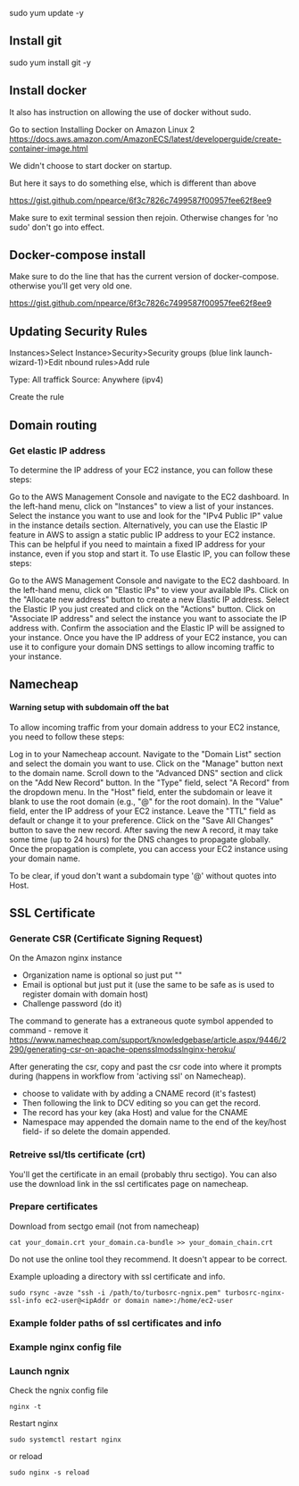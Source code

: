 sudo yum update -y

## Install git

sudo yum install git -y

## Install docker


It also has instruction on allowing the use of docker without sudo.

Go to section Installing Docker on Amazon Linux 2
https://docs.aws.amazon.com/AmazonECS/latest/developerguide/create-container-image.html

We didn't choose to start docker on startup.

But here it says to do something else, which is different than above

https://gist.github.com/npearce/6f3c7826c7499587f00957fee62f8ee9

Make sure to exit terminal session then rejoin. Otherwise changes for 'no sudo' don't go into effect.

## Docker-compose install

Make sure to do the line that has the current version of docker-compose. otherwise you'll get very old one.

https://gist.github.com/npearce/6f3c7826c7499587f00957fee62f8ee9


## Updating Security Rules

Instances>Select Instance>Security>Security groups (blue link launch-wizard-1)>Edit nbound rules>Add rule

Type: All traffick
Source: Anywhere (ipv4)

Create the rule


## Domain routing

### Get elastic IP address

To determine the IP address of your EC2 instance, you can follow these steps:

Go to the AWS Management Console and navigate to the EC2 dashboard.
In the left-hand menu, click on "Instances" to view a list of your instances.
Select the instance you want to use and look for the "IPv4 Public IP" value in the instance details section.
Alternatively, you can use the Elastic IP feature in AWS to assign a static public IP address to your EC2 instance. This can be helpful if you need to maintain a fixed IP address for your instance, even if you stop and start it. To use Elastic IP, you can follow these steps:

Go to the AWS Management Console and navigate to the EC2 dashboard.
In the left-hand menu, click on "Elastic IPs" to view your available IPs.
Click on the "Allocate new address" button to create a new Elastic IP address.
Select the Elastic IP you just created and click on the "Actions" button.
Click on "Associate IP address" and select the instance you want to associate the IP address with.
Confirm the association and the Elastic IP will be assigned to your instance.
Once you have the IP address of your EC2 instance, you can use it to configure your domain DNS settings to allow incoming traffic to your instance.

## Namecheap

#### Warning setup with subdomain off the bat

To allow incoming traffic from your domain address to your EC2 instance, you need to follow these steps:

Log in to your Namecheap account.
Navigate to the "Domain List" section and select the domain you want to use.
Click on the "Manage" button next to the domain name.
Scroll down to the "Advanced DNS" section and click on the "Add New Record" button.
In the "Type" field, select "A Record" from the dropdown menu.
In the "Host" field, enter the subdomain or leave it blank to use the root domain (e.g., "@" for the root domain).
In the "Value" field, enter the IP address of your EC2 instance.
Leave the "TTL" field as default or change it to your preference.
Click on the "Save All Changes" button to save the new record.
After saving the new A record, it may take some time (up to 24 hours) for the DNS changes to propagate globally. Once the propagation is complete, you can access your EC2 instance using your domain name.

To be clear, if youd don't want a subdomain type '@' without quotes into Host.


## SSL Certificate

### Generate CSR (Certificate Signing Request)

On the Amazon nginx instance

- Organization name is optional so just put ""
- Email is optional but just put it (use the same to be safe as is used to register domain with domain host)
- Challenge password (do it)

The command to generate has a extraneous quote symbol appended to command - remove it
https://www.namecheap.com/support/knowledgebase/article.aspx/9446/2290/generating-csr-on-apache-opensslmodsslnginx-heroku/


After generating the csr, copy and past the csr code into where it prompts during (happens in workflow from 'activing ssl' on Namecheap).

- choose to validate with by adding a CNAME record (it's fastest)
- Then following the link to DCV editing so you can get the record.
- The record has your key (aka Host) and value for the CNAME
- Namespace may appended the domain name to the end of the key/host field- if so delete the domain appended.

### Retreive ssl/tls certificate (crt)

You'll get the certificate in an email (probably thru sectigo). You can also use the download link in the ssl certificates page on namecheap.

### Prepare certificates

Download from sectgo email (not from namecheap)

```cat your_domain.crt your_domain.ca-bundle >> your_domain_chain.crt```

Do not use the online tool they recommend. It doesn't appear to be correct.

Example uploading a directory with ssl certificate and info.

```
sudo rsync -avze "ssh -i /path/to/turbosrc-ngnix.pem" turbosrc-nginx-ssl-info ec2-user@<ipAddr or domain name>:/home/ec2-user
```

### Example folder paths of ssl certificates and info


### Example nginx config file

### Launch ngnix

Check the ngnix config file

```
nginx -t
```

Restart nginx
```
sudo systemctl restart nginx
```

or reload

```
sudo nginx -s reload
```